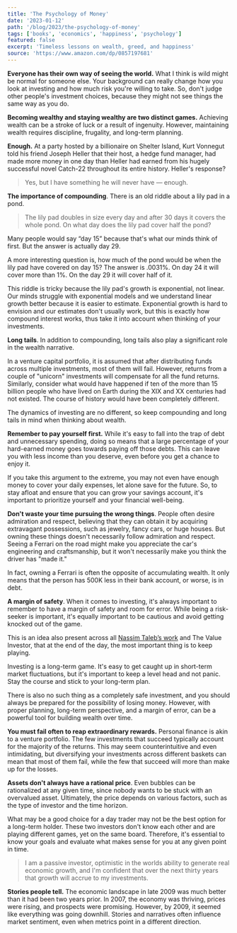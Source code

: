 ```yaml
---
title: 'The Psychology of Money'
date: '2023-01-12'
path: '/blog/2023/the-psychology-of-money'
tags: ['books', 'economics', 'happiness', 'psychology']
featured: false
excerpt: 'Timeless lessons on wealth, greed, and happiness'
source: 'https://www.amazon.com/dp/0857197681'
---
```


**Everyone has their own way of seeing the world.** What I think is wild might be normal for someone else. Your background can really change how you look at investing and how much risk you're willing to take. So, don't judge other people's investment choices, because they might not see things the same way as you do.

**Becoming wealthy and staying wealthy are two distinct games.** Achieving wealth can be a stroke of luck or a result of ingenuity. However, maintaining wealth requires discipline, frugality, and long-term planning.

**Enough.** At a party hosted by a billionaire on Shelter Island, Kurt Vonnegut told his friend Joseph Heller that their host, a hedge fund manager, had made more money in one day than Heller had earned from his hugely successful novel Catch-22 throughout its entire history. Heller's response?

> Yes, but I have something he will never have — enough.

**The importance of compounding**. There is an old riddle about a lily pad in a pond.

> The lily pad doubles in size every day and after 30 days it covers the whole pond. On what day does the lily pad cover half the pond?

Many people would say “day 15” because that's what our minds think of first. But the answer is actually day 29.

A more interesting question is, how much of the pond would be when the lily pad have covered on day 15? The answer is .0031%. On day 24 it will cover more than 1%. On the day 29 it will cover half of it.

This riddle is tricky because the lily pad's growth is exponential, not linear. Our minds struggle with exponential models and we understand linear growth better because it is easier to estimate. Exponential growth is hard to envision and our estimates don't usually work, but this is exactly how compound interest works, thus take it into account when thinking of your investments.

**Long tails**. In addition to compounding, long tails also play a significant role in the wealth narrative.

In a venture capital portfolio, it is assumed that after distributing funds across multiple investments, most of them will fail. However, returns from a couple of "unicorn" investments will compensate for all the fund returns. Similarly, consider what would have happened if ten of the more than 15 billion people who have lived on Earth during the XIX and XX centuries had not existed. The course of history would have been completely different.

The dynamics of investing are no different, so keep compounding and long tails in mind when thinking about wealth.

**Remember to pay yourself first.** While it's easy to fall into the trap of debt and unnecessary spending, doing so means that a large percentage of your hard-earned money goes towards paying off those debts. This can leave you with less income than you deserve, even before you get a chance to enjoy it.

If you take this argument to the extreme, you may not even have enough money to cover your daily expenses, let alone save for the future. So, to stay afloat and ensure that you can grow your savings account, it's important to prioritize yourself and your financial well-being.

**Don't waste your time pursuing the wrong things**. People often desire admiration and respect, believing that they can obtain it by acquiring extravagant possessions, such as jewelry, fancy cars, or huge houses. But owning these things doesn't necessarily follow admiration and respect. Seeing a Ferrari on the road might make you appreciate the car's engineering and craftsmanship, but it won't necessarily make you think the driver has "made it."

In fact, owning a Ferrari is often the opposite of accumulating wealth. It only means that the person has 500K less in their bank account, or worse, is in debt.

**A margin of safety**. When it comes to investing, it's always important to remember to have a margin of safety and room for error. While being a risk-seeker is important, it's equally important to be cautious and avoid getting knocked out of the game.

This is an idea also present across all [Nassim Taleb’s work](/blog/2019/fooled-by-randomness) and The Value Investor, that at the end of the day, the most important thing is to keep playing.

Investing is a long-term game. It's easy to get caught up in short-term market fluctuations, but it's important to keep a level head and not panic. Stay the course and stick to your long-term plan.

There is also no such thing as a completely safe investment, and you should always be prepared for the possibility of losing money. However, with proper planning, long-term perspective, and a margin of error, can be a powerful tool for building wealth over time.

**You must fail often to reap extraordinary rewards.** Personal finance is akin to a venture portfolio. The few investments that succeed typically account for the majority of the returns. This may seem counterintuitive and even intimidating, but diversifying your investments across different baskets can mean that most of them fail, while the few that succeed will more than make up for the losses.

**Assets don't always have a rational price**. Even bubbles can be rationalized at any given time, since nobody wants to be stuck with an overvalued asset. Ultimately, the price depends on various factors, such as the type of investor and the time horizon.

What may be a good choice for a day trader may not be the best option for a long-term holder. These two investors don't know each other and are playing different games, yet on the same board. Therefore, it's essential to know your goals and evaluate what makes sense for you at any given point in time.

> I am a passive investor, optimistic in the worlds ability to generate real economic growth, and I'm confident that over the next thirty years that growth will accrue to my investments.

**Stories people tell.** The economic landscape in late 2009 was much better than it had been two years prior. In 2007, the economy was thriving, prices were rising, and prospects were promising. However, by 2009, it seemed like everything was going downhill. Stories and narratives often influence market sentiment, even when metrics point in a different direction.
